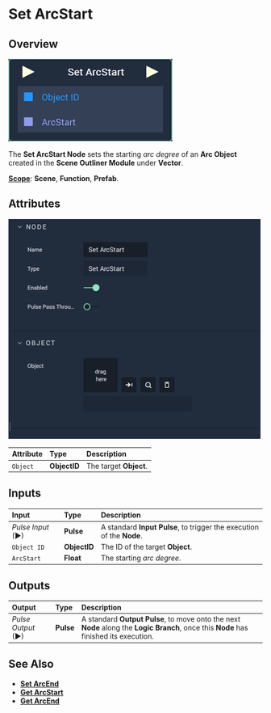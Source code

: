 # Set ArcStart

## Overview

![The Set ArcStart Node.](../../../../.gitbook/assets/node-set-arcstart.png)

The **Set ArcStart Node** sets the starting _arc degree_ of an **Arc Object** created in the **Scene Outliner Module** under **Vector**.

[**Scope**](../../overview.md#scopes): **Scene**, **Function**, **Prefab**.

## Attributes

![The Set ArcStart Node Attributes.](../../../../.gitbook/assets/node-set-arcstart-attr.png)

| Attribute | Type | Description |
| :--- | :--- | :--- |
| `Object` | **ObjectID** | The target **Object**. |

## Inputs

| Input | Type | Description |
| :--- | :--- | :--- |
| _Pulse Input_ \(►\) | **Pulse** | A standard **Input Pulse**, to trigger the execution of the **Node**. |
| `Object ID` | **ObjectID** | The ID of the target **Object**. |
| `ArcStart` | **Float** | The starting _arc degree_. |

## Outputs

| Output | Type | Description |
| :--- | :--- | :--- |
| _Pulse Output_ \(►\) | **Pulse** | A standard **Output Pulse**, to move onto the next **Node** along the **Logic Branch**, once this **Node** has finished its execution. |

## See Also

* [**Set ArcEnd**](setarcend.md)
* [**Get ArcStart**](getarcstart.md)
* [**Get ArcEnd**](getarcend.md)

